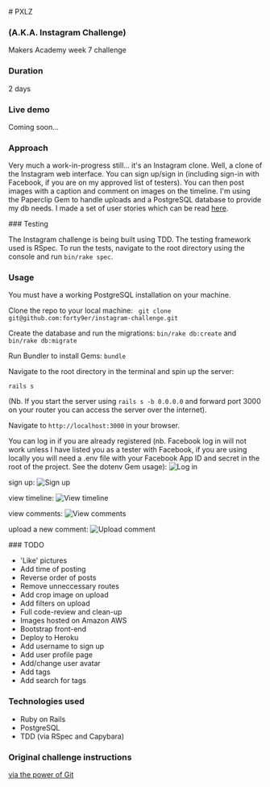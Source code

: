 # PXLZ
### (A.K.A. Instagram Challenge)

Makers Academy week 7 challenge

### Duration
2 days

### Live demo
Coming soon...

### Approach

Very much a work-in-progress still... it's an Instagram clone. Well, a clone of the Instagram web interface. You can sign up/sign in (including sign-in with Facebook, if you are on my approved list of testers). You can then post images with a caption and comment on images on the timeline. I'm using the Paperclip Gem to handle uploads and a PostgreSQL database to provide my db needs.
I made a set of user stories which can be read [here](https://docs.google.com/document/d/1K5FblAl-u1s9Cssf38Tfj1guI0UChdFFEbFNw_OOxZ8/edit).


### Testing

The Instagram challenge is being built using TDD. The testing framework used is RSpec. To run the tests, navigate to the root directory using the console and run ```bin/rake spec```.


### Usage

You must have a working PostgreSQL installation on your machine. 

Clone the repo to your local machine:
``` git clone git@github.com:forty9er/instagram-challenge.git```

Create the database and run the migrations:
``` bin/rake db:create ```
and
``` bin/rake db:migrate ```

Run Bundler to install Gems:
``` bundle ```

Navigate to the root directory in the terminal and spin up the server:

``` rails s ```

(Nb. If you start the server using ```rails s -b 0.0.0.0``` and forward port 3000 on your router you can access the server over the internet).

Navigate to ```http://localhost:3000``` in your browser.

You can log in if you are already registered (nb. Facebook log in will not work unless I have listed you as a tester with Facebook, if you are using locally you will need a .env file with your Facebook App ID and secret in the root of the project. See the dotenv Gem usage):
![Log in](https://www.dropbox.com/s/445lq1308mquztb/PXLZ-log-in.png?raw=1)


sign up:
![Sign up](https://www.dropbox.com/s/fjs0uxsm3zb5a8t/PXLZ-sign-up.png?raw=1)


view timeline:
![View timeline](https://www.dropbox.com/s/oo3h0jv82wmt5p2/PXLZ-timeline.png?raw=1)


view comments:
![View comments](https://www.dropbox.com/s/04hxqs47ufs2uu0/PXLZ-view-comments.png?raw=1)


upload a new comment:
![Upload comment](https://www.dropbox.com/s/46da2gzud0826v0/PXLZ-upload-comment.png?raw=1)

### TODO

* 'Like' pictures
* Add time of posting
* Reverse order of posts
* Remove unneccessary routes
* Add crop image on upload
* Add filters on upload
* Full code-review and clean-up
* Images hosted on Amazon AWS
* Bootstrap front-end
* Deploy to Heroku
* Add username to sign up
* Add user profile page
* Add/change user avatar
* Add tags
* Add search for tags


### Technologies used

* Ruby on Rails
* PostgreSQL
* TDD (via RSpec and Capybara)

### Original challenge instructions
[via the power of Git](https://github.com/forty9er/PXLZ/blob/058a4ce59abefb28c76cd10269ab8b200462bbf7/README.md)